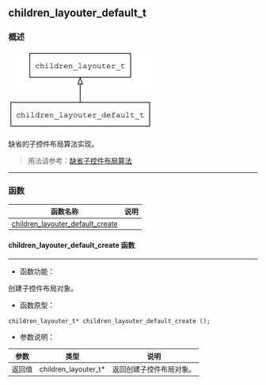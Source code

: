## children\_layouter\_default\_t
### 概述
![image](images/children_layouter_default_t_0.png)


 缺省的子控件布局算法实现。

> 用法请参考：[缺省子控件布局算法](
https://github.com/zlgopen/awtk/blob/master/docs/children_layouter_default.md)



----------------------------------
### 函数
<p id="children_layouter_default_t_methods">

| 函数名称 | 说明 | 
| -------- | ------------ | 
| <a href="#children_layouter_default_t_children_layouter_default_create">children\_layouter\_default\_create</a> |  |
#### children\_layouter\_default\_create 函数
-----------------------

* 函数功能：

> <p id="children_layouter_default_t_children_layouter_default_create">
 创建子控件布局对象。





* 函数原型：

```
children_layouter_t* children_layouter_default_create ();
```

* 参数说明：

| 参数 | 类型 | 说明 |
| -------- | ----- | --------- |
| 返回值 | children\_layouter\_t* | 返回创建子控件布局对象。 |

